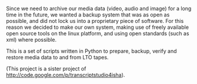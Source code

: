 Since we need to archive our media data (video, audio and image) for a long time in the future, we wanted a backup system that was as open as possible, and did not lock us into a proprietary piece of software. For this reason we decided to make our own system, making use of freely available open source tools on the linux platform, and using open standards (such as xml) where possible.

This is a set of scripts written in Python to prepare, backup, verify and restore media data to and from LTO tapes.

(This project is a sister project of http://code.google.com/p/transcriptstudio4isha).